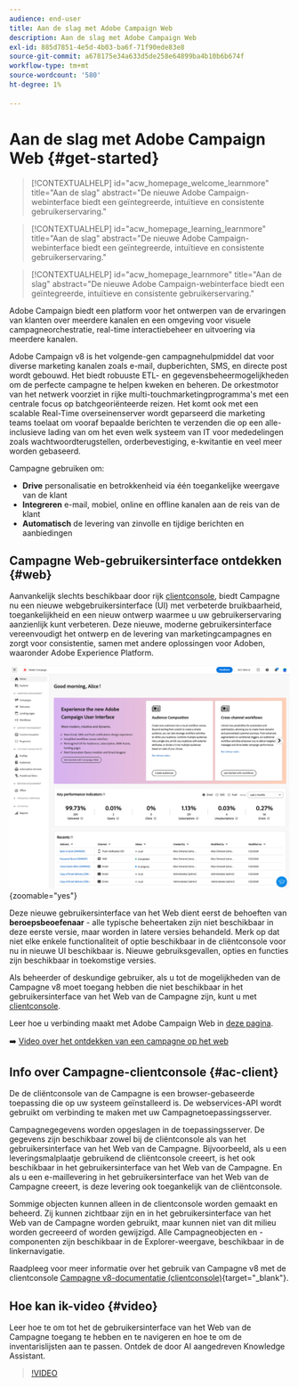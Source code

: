 ```yaml
---
audience: end-user
title: Aan de slag met Adobe Campaign Web
description: Aan de slag met Adobe Campaign Web
exl-id: 885d7851-4e5d-4b03-ba6f-71f90ede83e8
source-git-commit: a678175e34a633d5de258e64899ba4b10b6b674f
workflow-type: tm+mt
source-wordcount: '580'
ht-degree: 1%

---
```


# Aan de slag met Adobe Campaign Web {#get-started}

>[!CONTEXTUALHELP]
>id="acw_homepage_welcome_learnmore"
>title="Aan de slag"
>abstract="De nieuwe Adobe Campaign-webinterface biedt een geïntegreerde, intuïtieve en consistente gebruikerservaring."

>[!CONTEXTUALHELP]
>id="acw_homepage_learning_learnmore"
>title="Aan de slag"
>abstract="De nieuwe Adobe Campaign-webinterface biedt een geïntegreerde, intuïtieve en consistente gebruikerservaring."

>[!CONTEXTUALHELP]
>id="acw_homepage_learnmore"
>title="Aan de slag"
>abstract="De nieuwe Adobe Campaign-webinterface biedt een geïntegreerde, intuïtieve en consistente gebruikerservaring."

Adobe Campaign biedt een platform voor het ontwerpen van de ervaringen van klanten over meerdere kanalen en een omgeving voor visuele campagneorchestratie, real-time interactiebeheer en uitvoering via meerdere kanalen.

Adobe Campaign v8 is het volgende-gen campagnehulpmiddel dat voor diverse marketing kanalen zoals e-mail, dupberichten, SMS, en directe post wordt gebouwd. Het biedt robuuste ETL- en gegevensbeheermogelijkheden om de perfecte campagne te helpen kweken en beheren. De orkestmotor van het netwerk voorziet in rijke multi-touchmarketingprogramma&#39;s met een centrale focus op batchgeoriënteerde reizen. Het komt ook met een scalable Real-Time overseinenserver wordt geparseerd die marketing teams toelaat om vooraf bepaalde berichten te verzenden die op een alle-inclusieve lading van om het even welk systeem van IT voor mededelingen zoals wachtwoordterugstellen, orderbevestiging, e-kwitantie en veel meer worden gebaseerd.

Campagne gebruiken om:

* **Drive** personalisatie en betrokkenheid via één toegankelijke weergave van de klant
* **Integreren** e-mail, mobiel, online en offline kanalen aan de reis van de klant
* **Automatisch** de levering van zinvolle en tijdige berichten en aanbiedingen

## Campagne Web-gebruikersinterface ontdekken {#web}

Aanvankelijk slechts beschikbaar door rijk [clientconsole](#ac-client), biedt Campagne nu een nieuwe webgebruikersinterface (UI) met verbeterde bruikbaarheid, toegankelijkheid en een nieuw ontwerp waarmee u uw gebruikerservaring aanzienlijk kunt verbeteren. Deze nieuwe, moderne gebruikersinterface vereenvoudigt het ontwerp en de levering van marketingcampagnes en zorgt voor consistentie, samen met andere oplossingen voor Adoben, waaronder Adobe Experience Platform.

![](assets/home.png){zoomable=&quot;yes&quot;}

Deze nieuwe gebruikersinterface van het Web dient eerst de behoeften van **beroepsbeoefenaar** - alle typische beheertaken zijn niet beschikbaar in deze eerste versie, maar worden in latere versies behandeld. Merk op dat niet elke enkele functionaliteit of optie beschikbaar in de cliëntconsole voor nu in nieuwe UI beschikbaar is. Nieuwe gebruiksgevallen, opties en functies zijn beschikbaar in toekomstige versies.

Als beheerder of deskundige gebruiker, als u tot de mogelijkheden van de Campagne v8 moet toegang hebben die niet beschikbaar in het gebruikersinterface van het Web van de Campagne zijn, kunt u met [clientconsole](#ac-client).

Leer hoe u verbinding maakt met Adobe Campaign Web in [deze pagina](connect-to-campaign.md).

➡️ [Video over het ontdekken van een campagne op het web](#video)

## Info over Campagne-clientconsole {#ac-client}

De de cliëntconsole van de Campagne is een browser-gebaseerde toepassing die op uw systeem geïnstalleerd is. De webservices-API wordt gebruikt om verbinding te maken met uw Campagnetoepassingsserver.

Campagnegegevens worden opgeslagen in de toepassingsserver. De gegevens zijn beschikbaar zowel bij de cliëntconsole als van het gebruikersinterface van het Web van de Campagne. Bijvoorbeeld, als u een leveringsmalplaatje gebruikend de cliëntconsole creeert, is het ook beschikbaar in het gebruikersinterface van het Web van de Campagne. En als u een e-maillevering in het gebruikersinterface van het Web van de Campagne creeert, is deze levering ook toegankelijk van de cliëntconsole.

Sommige objecten kunnen alleen in de clientconsole worden gemaakt en beheerd. Zij kunnen zichtbaar zijn en in het gebruikersinterface van het Web van de Campagne worden gebruikt, maar kunnen niet van dit milieu worden gecreeerd of worden gewijzigd. Alle Campagneobjecten en -componenten zijn beschikbaar in de Explorer-weergave, beschikbaar in de linkernavigatie.

Raadpleeg voor meer informatie over het gebruik van Campagne v8 met de clientconsole [Campagne v8-documentatie (clientconsole)](https://experienceleague.adobe.com/docs/campaign/campaign-v8/campaign-home.html?lang=nl){target="_blank"}.

## Hoe kan ik-video {#video}

Leer hoe te om tot het de gebruikersinterface van het Web van de Campagne toegang te hebben en te navigeren en hoe te om de inventarislijsten aan te passen. Ontdek de door AI aangedreven Knowledge Assistant.

>[!VIDEO](https://video.tv.adobe.com/v/3427278?quality=12)
